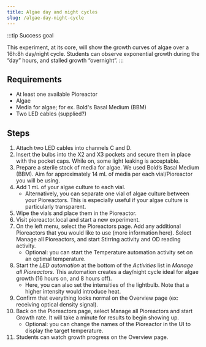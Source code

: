 ```yaml
---
title: Algae day and night cycles
slug: /algae-day-night-cycle
---
```


:::tip Success goal

This experiment, at its core, will show the growth curves of algae over a 16h:8h day/night cycle. Students can observe exponential growth during the “day” hours, and stalled growth “overnight”. 
:::

## Requirements

* At least one available Pioreactor
* Algae
* Media for algae; for ex. Bold's Basal Medium (BBM)
* Two LED cables (supplied?) 

## Steps

1.	Attach two LED cables into channels C and D. 
2.	Insert the bulbs into the X2 and X3 pockets and secure them in place with the pocket caps. While on, some light leaking is acceptable. 
3.	Prepare a sterile stock of media for algae. We used Bold’s Basal Medium (BBM). Aim for approximately 14 mL of media per each vial/Pioreactor you will be using. 
4.	Add 1 mL of your algae culture to each vial. 
	*	Alternatively, you can separate one vial of algae culture between your Pioreactors. This is especially useful if your algae culture is particularly transparent.
5.	Wipe the vials and place them in the Pioreactor.
6.	Visit pioreactor.local and start a new experiment.
7.	On the left menu, select the Pioreactors page. Add any additional Pioreactors that you would like to use (more information here). Select Manage all Pioreactors, and start Stirring activity and OD reading activity.
	*	Optional: you can start the Temperature automation activity set on an optimal temperature. 
8.	Start the _LED automation_ at the bottom of the _Activities_ list in _Manage all Pioreactors_. This automation creates a day/night cycle ideal for algae growth (16 hours on, and 8 hours off). 
	*	Here, you can also set the intensities of the lightbulb. Note that a higher intensity would introduce heat. 
9.	Confirm that everything looks normal on the Overview page (ex: receiving optical density signal).
10.	Back on the Pioreactors page, select Manage all Pioreactors and start Growth rate. It will take a minute for results to begin showing up.
	*	Optional: you can change the names of the Pioreactor in the UI to display the target temperature.
11.	Students can watch growth progress on the Overview page.
